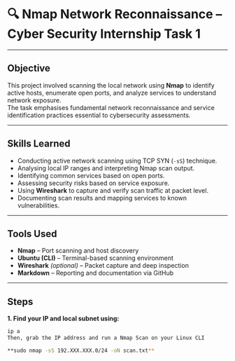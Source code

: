 # 🔍 Nmap Network Reconnaissance – Cyber Security Internship Task 1

---

## Objective

This project involved scanning the local network using **Nmap** to identify active hosts, enumerate open ports, and analyze services to understand network exposure.  
The task emphasises fundamental network reconnaissance and service identification practices essential to cybersecurity assessments.

---

## Skills Learned

- Conducting active network scanning using TCP SYN (`-sS`) technique.
- Analysing local IP ranges and interpreting Nmap scan output.
- Identifying common services based on open ports.
- Assessing security risks based on service exposure.
- Using **Wireshark** to capture and verify scan traffic at packet level.
- Documenting scan results and mapping services to known vulnerabilities.

---

## Tools Used

- **Nmap** – Port scanning and host discovery  
- **Ubuntu (CLI)** – Terminal-based scanning environment  
- **Wireshark** *(optional)* – Packet capture and deep inspection  
- **Markdown** – Reporting and documentation via GitHub

---

## Steps

**1. Find your IP and local subnet using:**

```bash
ip a
Then, grab the IP address and run a Nmap Scan on your Linux CLI

**sudo nmap -sS 192.XXX.XXX.0/24 -oN scan.txt**
